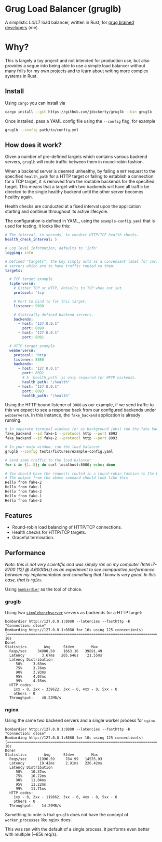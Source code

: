 # Grug Load Balancer (gruglb)

A simplistic L4/L7 load balancer, written in Rust, for [grug brained developers](https://grugbrain.dev/) (me).

# Why?

This is largely a toy project and not intended for production use, but also provides a segue into being able to use a simple load balancer without many frills for my own projects and to learn
about writing more complex systems in Rust.

## Install

Using `cargo` you can install via

```bash
cargo install --git https://github.com/jdockerty/gruglb --bin gruglb
```

Once installed, pass a YAML config file using the `--config` flag, for example

```bash
gruglb --config path/to/config.yml
```

## How does it work?

Given a number of pre-defined targets which contains various backend servers, `gruglb` will route traffic between them in round-robin fashion.

When a backend server is deemed unhealthy, by failing a `GET` request to the specified `health_path` for a HTTP target or failing to establish a connection for a TCP target, it is removed
from the routable backends for the specified target. This means that a target with two backends will have all traffic be directed to the single healthy backend until the other server becomes healthy again.

Health checks are conducted at a fixed interval upon the application starting and continue throughout its active lifecycle.

The configuration is defined in YAML, using the `example-config.yaml` that is used for testing, it looks like this:

```yaml
# The interval, in seconds, to conduct HTTP/TCP health checks.
health_check_interval: 5

# Log level information, defaults to 'info'
logging: info

# Defined "targets", the key simply acts as a convenient label for various backend
# servers which are to have traffic routed to them.
targets:

  # TCP target example
  tcpServersA:
    # Either TCP or HTTP, defaults to TCP when not set.
    protocol: 'tcp'

    # Port to bind to for this target.
    listener: 9090

    # Statically defined backend servers.
    backends:
      - host: "127.0.0.1"
        port: 8090
      - host: "127.0.0.1"
        port: 8091

  # HTTP target example
  webServersA:
    protocol: 'http'
    listener: 8080
    backends:
      - host: "127.0.0.1"
        port: 8092
        # A `health_path` is only required for HTTP backends.
        health_path: "/health"
      - host: "127.0.0.1"
        port: 8093
        health_path: "/health"
```

Using the HTTP bound listener of `8080` as our example, if we send traffic to this we expect to see a response back from our
configured backends under `webServersA`. In this instance, the `fake_backend` application is already running.

```bash
# In separate terminal windows (or as background jobs) run the fake backends
fake_backend --id fake-1 --protocol http --port 8092
fake_backend --id fake-2 --protocol http --port 8093

# In your main window, run the load balancer
gruglb --config tests/fixtures/example-config.yaml

# Send some traffic to the load balancer
for i in {1..5}; do curl localhost:8080; echo; done

# You should have the requests routed in a round-robin fashion to the backends.
# The output from the above command should look like this
Hello from fake-2
Hello from fake-1
Hello from fake-2
Hello from fake-1
Hello from fake-2
```

## Features

- Round-robin load balancing of HTTP/TCP connections.
- Health checks for HTTP/TCP targets.
- Graceful termination.

## Performance

_Note: this is not very scientific and was simply ran on my computer (Intel i7-8700 (12) @ 4.600GHz) as an experiment to see comparative performance between my implementation
and something that I know is very good. In this case, that is `nginx`._

Using [`bombardier`](https://github.com/codesenberg/bombardier/) as the tool of choice.

### gruglb

Using two [`simplebenchserver`](https://pkg.go.dev/github.com/codesenberg/bombardier@v1.2.6/cmd/utils/simplebenchserver) servers as backends for a HTTP target:

```
bombardier http://127.0.0.1:8080 --latencies --fasthttp -H "Connection: close"
Bombarding http://127.0.0.1:8080 for 10s using 125 connection(s)
[=========================================================================================] 10s
Done!
Statistics        Avg      Stdev        Max
  Reqs/sec     34000.50    1663.16   39891.49
  Latency        3.67ms   205.64us    21.55ms
  Latency Distribution
     50%     3.63ms
     75%     3.76ms
     90%     3.93ms
     95%     4.07ms
     99%     4.55ms
  HTTP codes:
    1xx - 0, 2xx - 339622, 3xx - 0, 4xx - 0, 5xx - 0
    others - 0
  Throughput:    40.22MB/s
```

### nginx

Using the same two backend servers and a single worker process for `nginx`

```
bombardier http://127.0.0.1:8080 --latencies --fasthttp -H "Connection: close"
Bombarding http://127.0.0.1:8080 for 10s using 125 connection(s)
[========================================================================================] 10s
Done!
Statistics        Avg      Stdev        Max
  Reqs/sec     11996.59     784.99   14555.03
  Latency       10.42ms     2.91ms   226.42ms
  Latency Distribution
     50%    10.37ms
     75%    10.72ms
     90%    11.04ms
     95%    11.22ms
     99%    11.71ms
  HTTP codes:
    1xx - 0, 2xx - 119862, 3xx - 0, 4xx - 0, 5xx - 0
    others - 0
  Throughput:    14.29MB/s
```

Something to note is that `gruglb` does not have the concept of `worker_processes` like `nginx` does.

This was ran with the default of a single process, it performs even better with multiple (~85k req/s).
